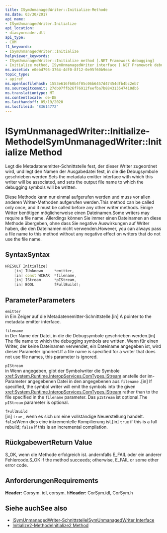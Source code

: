 ```yaml
---
title: ISymUnmanagedWriter::Initialize-Methode
ms.date: 03/30/2017
api_name:
- ISymUnmanagedWriter.Initialize
api_location:
- diasymreader.dll
api_type:
- COM
f1_keywords:
- ISymUnmanagedWriter::Initialize
helpviewer_keywords:
- ISymUnmanagedWriter::Initialize method [.NET Framework debugging]
- Initialize method, ISymUnmanagedWriter interface [.NET Framework debugging]
ms.assetid: e0ebd793-3764-4df0-8f12-0e95f60b9eae
topic_type:
- apiref
ms.openlocfilehash: 1553e616f60b4f05c06b6457d47454dfb4bc2eb7
ms.sourcegitcommit: 27db07ffb26f76912feefba7b884313547410db5
ms.translationtype: MT
ms.contentlocale: de-DE
ms.lasthandoff: 05/19/2020
ms.locfileid: "83614772"
---
```

# <a name="isymunmanagedwriterinitialize-method"></a><span data-ttu-id="59a7e-102">ISymUnmanagedWriter::Initialize-Methode</span><span class="sxs-lookup"><span data-stu-id="59a7e-102">ISymUnmanagedWriter::Initialize Method</span></span>
<span data-ttu-id="59a7e-103">Legt die Metadatenemitter-Schnittstelle fest, der dieser Writer zugeordnet wird, und legt den Namen der Ausgabedatei fest, in die die Debugsymbole geschrieben werden.</span><span class="sxs-lookup"><span data-stu-id="59a7e-103">Sets the metadata emitter interface with which this writer will be associated, and sets the output file name to which the debugging symbols will be written.</span></span>  
  
 <span data-ttu-id="59a7e-104">Diese Methode kann nur einmal aufgerufen werden und muss vor allen anderen Writer-Methoden aufgerufen werden.</span><span class="sxs-lookup"><span data-stu-id="59a7e-104">This method can be called only once, and it must be called before any other writer methods.</span></span> <span data-ttu-id="59a7e-105">Einige Writer benötigen möglicherweise einen Dateinamen.</span><span class="sxs-lookup"><span data-stu-id="59a7e-105">Some writers may require a file name.</span></span> <span data-ttu-id="59a7e-106">Allerdings können Sie immer einen Dateinamen an diese Methode übergeben, ohne dass Sie negative Auswirkungen auf Writer haben, die den Dateinamen nicht verwenden.</span><span class="sxs-lookup"><span data-stu-id="59a7e-106">However, you can always pass a file name to this method without any negative effect on writers that do not use the file name.</span></span>  
  
## <a name="syntax"></a><span data-ttu-id="59a7e-107">Syntax</span><span class="sxs-lookup"><span data-stu-id="59a7e-107">Syntax</span></span>  
  
```cpp  
HRESULT Initialize(  
    [in] IUnknown     *emitter,  
    [in] const WCHAR  *filename,  
    [in] IStream      *pIStream,  
    [in] BOOL         fFullBuild);  
```  
  
## <a name="parameters"></a><span data-ttu-id="59a7e-108">Parameter</span><span class="sxs-lookup"><span data-stu-id="59a7e-108">Parameters</span></span>  
 `emitter`  
 <span data-ttu-id="59a7e-109">in Ein Zeiger auf die Metadatenemitter-Schnittstelle.</span><span class="sxs-lookup"><span data-stu-id="59a7e-109">[in] A pointer to the metadata emitter interface.</span></span>  
  
 `filename`  
 <span data-ttu-id="59a7e-110">in Der Name der Datei, in die die Debugsymbole geschrieben werden.</span><span class="sxs-lookup"><span data-stu-id="59a7e-110">[in] The file name to which the debugging symbols are written.</span></span> <span data-ttu-id="59a7e-111">Wenn für einen Writer, der keine Dateinamen verwendet, ein Dateiname angegeben ist, wird dieser Parameter ignoriert.</span><span class="sxs-lookup"><span data-stu-id="59a7e-111">If a file name is specified for a writer that does not use file names, this parameter is ignored.</span></span>  
  
 `pIStream`  
 <span data-ttu-id="59a7e-112">in Wenn angegeben, gibt der Symbolwriter die Symbole <xref:System.Runtime.InteropServices.ComTypes.IStream> anstelle der im-Parameter angegebenen Datei in den angegebenen aus `filename` .</span><span class="sxs-lookup"><span data-stu-id="59a7e-112">[in] If specified, the symbol writer will emit the symbols into the given <xref:System.Runtime.InteropServices.ComTypes.IStream> rather than to the file specified in the `filename` parameter.</span></span> <span data-ttu-id="59a7e-113">Das `pIStream` ist optional.</span><span class="sxs-lookup"><span data-stu-id="59a7e-113">The `pIStream` parameter is optional.</span></span>  
  
 `fFullBuild`  
 <span data-ttu-id="59a7e-114">[in] `true` , wenn es sich um eine vollständige Neuerstellung handelt. `false`Wenn dies eine inkrementelle Kompilierung ist.</span><span class="sxs-lookup"><span data-stu-id="59a7e-114">[in] `true` if this is a full rebuild; `false` if this is an incremental compilation.</span></span>  
  
## <a name="return-value"></a><span data-ttu-id="59a7e-115">Rückgabewert</span><span class="sxs-lookup"><span data-stu-id="59a7e-115">Return Value</span></span>  
 <span data-ttu-id="59a7e-116">S_OK, wenn die Methode erfolgreich ist. andernfalls E_FAIL oder ein anderer Fehlercode.</span><span class="sxs-lookup"><span data-stu-id="59a7e-116">S_OK if the method succeeds; otherwise, E_FAIL or some other error code.</span></span>  
  
## <a name="requirements"></a><span data-ttu-id="59a7e-117">Anforderungen</span><span class="sxs-lookup"><span data-stu-id="59a7e-117">Requirements</span></span>  
 <span data-ttu-id="59a7e-118">**Header:** Corsym. idl, corsym. h</span><span class="sxs-lookup"><span data-stu-id="59a7e-118">**Header:** CorSym.idl, CorSym.h</span></span>  
  
## <a name="see-also"></a><span data-ttu-id="59a7e-119">Siehe auch</span><span class="sxs-lookup"><span data-stu-id="59a7e-119">See also</span></span>

- [<span data-ttu-id="59a7e-120">ISymUnmanagedWriter-Schnittstelle</span><span class="sxs-lookup"><span data-stu-id="59a7e-120">ISymUnmanagedWriter Interface</span></span>](isymunmanagedwriter-interface.md)
- [<span data-ttu-id="59a7e-121">Initialize2-Methode</span><span class="sxs-lookup"><span data-stu-id="59a7e-121">Initialize2 Method</span></span>](isymunmanagedwriter-initialize2-method.md)
